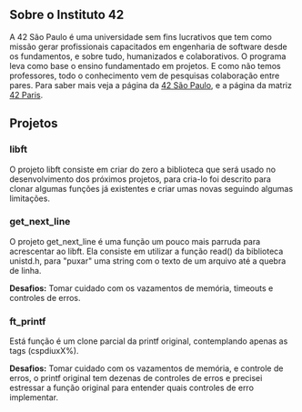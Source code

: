 ## Sobre o Instituto 42

A 42 São Paulo é uma universidade sem fins lucrativos que tem como missão gerar profissionais capacitados em engenharia de software desde os fundamentos, e sobre tudo, humanizados e colaborativos. O programa leva como base o ensino fundamentado em projetos. E como não temos professores, todo o conhecimento vem de pesquisas colaboração entre pares.
Para saber mais veja a página da [42 São Paulo](https://www.42sp.org.br/), e a página da matriz [42 Paris](https://42.fr/en/homepage/).

## Projetos

### libft

O projeto libft consiste em criar do zero a biblioteca que será usado no desenvolvimento dos próximos projetos, para cria-lo foi descrito para clonar algumas funções já existentes e criar umas novas seguindo algumas limitações.

### get_next_line

O projeto get_next_line é uma função um pouco mais parruda para acrescentar ao libft. Ela consiste em utilizar a função read() da biblioteca unistd.h, para "puxar" uma string com o texto de um arquivo até a quebra de linha.

**Desafios:** Tomar cuidado com os vazamentos de memória, timeouts e controles de erros.

### ft_printf

Está função é um clone parcial da printf original, contemplando apenas as tags (cspdiuxX%).

**Desafios:** Tomar cuidado com os vazamentos de memória, e controle de erros, o printf original tem dezenas de controles de erros e precisei estressar a função original para entender quais controles de erro implementar.
